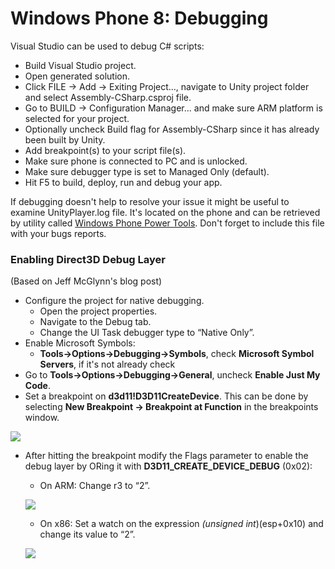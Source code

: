 Windows Phone 8: Debugging
==========================


Visual Studio can be used to debug C# scripts:


* Build Visual Studio project.
* Open generated solution.
* Click FILE -&gt; Add -&gt; Exiting Project..., navigate to Unity project folder and select Assembly-CSharp.csproj file.
* Go to BUILD -&gt; Configuration Manager... and make sure ARM platform is selected for your project.
* Optionally uncheck Build flag for Assembly-CSharp since it has already been built by Unity.
* Add breakpoint(s) to your script file(s).
* Make sure phone is connected to PC and is unlocked.
* Make sure debugger type is set to Managed Only (default).
* Hit F5 to build, deploy, run and debug your app.

If debugging doesn't help to resolve your issue it might be useful to examine UnityPlayer.log file. It's located on the phone and can be retrieved by utility called [Windows Phone Power Tools](http://wptools.codeplex.com/). Don't forget to include this file with your bugs reports.


### Enabling Direct3D Debug Layer

(Based on Jeff McGlynn's blog post)

* Configure the project for native debugging.
	* Open the project properties.
	* Navigate to the Debug tab.
	* Change the UI Task debugger type to “Native Only”.
* Enable Microsoft Symbols:
	* **Tools->Options->Debugging->Symbols**, check **Microsoft Symbol Servers**, if it's not already check
* Go to **Tools->Options->Debugging->General**, uncheck **Enable Just My Code**.
* Set a breakpoint on **d3d11!D3D11CreateDevice**. This can be done by selecting **New Breakpoint -> Breakpoint at Function** in the breakpoints window.

 ![](../uploads/Main/wp8-d3d-breakpoint.png)

* After hitting the breakpoint modify the Flags parameter to enable the debug layer by ORing it with **D3D11\_CREATE\_DEVICE\_DEBUG** (0x02):
	* On ARM: Change r3 to “2”.

 	![](../uploads/Main/wp8-d3d-registerARM.png)

	* On x86: Set a watch on the expression *(unsigned int*)(esp+0x10) and change its value to “2”.

	![](../uploads/Main/wp8-d3d-registerX86.png)